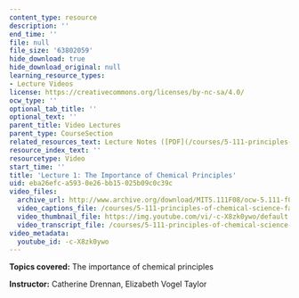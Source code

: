 ```yaml
---
content_type: resource
description: ''
end_time: ''
file: null
file_size: '63802059'
hide_download: true
hide_download_original: null
learning_resource_types:
- Lecture Videos
license: https://creativecommons.org/licenses/by-nc-sa/4.0/
ocw_type: ''
optional_tab_title: ''
optional_text: ''
parent_title: Video Lectures
parent_type: CourseSection
related_resources_text: Lecture Notes ([PDF](/courses/5-111-principles-of-chemical-science-fall-2008/resources/lecnotes01))
resource_index_text: ''
resourcetype: Video
start_time: ''
title: 'Lecture 1: The Importance of Chemical Principles'
uid: eba26efc-a593-0e26-bb15-025b09c0c39c
video_files:
  archive_url: http://www.archive.org/download/MIT5.111F08/ocw-5.111-f08-lec01_300k.mp4
  video_captions_file: /courses/5-111-principles-of-chemical-science-fall-2008/b52c697960075dd894bc1b6a865daa59_-c-X8zk0ywo.vtt
  video_thumbnail_file: https://img.youtube.com/vi/-c-X8zk0ywo/default.jpg
  video_transcript_file: /courses/5-111-principles-of-chemical-science-fall-2008/f562084c51ab8bcc3ff67beed05e5e4c_-c-X8zk0ywo.pdf
video_metadata:
  youtube_id: -c-X8zk0ywo
---
```


**Topics covered:** The importance of chemical principles

**Instructor:** Catherine Drennan, Elizabeth Vogel Taylor

